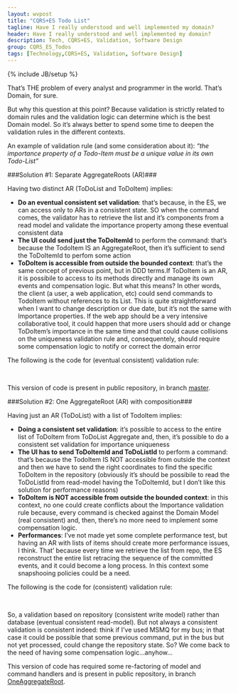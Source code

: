 ```yaml
---
layout: wvpost
title: "CQRS+ES Todo List"
tagline: Have I really understood and well implemented my domain?
header: Have I really understood and well implemented my domain?
description: Tech, CQRS+ES, Validation, Software Design
group: CQRS_ES_Todos
tags: [Technology,CQRS+ES, Validation, Software Design]
---
```

{% include JB/setup %}

That’s THE problem of every analyst and programmer in the world. That’s Domain, for sure.

But why this question at this point? Because validation is strictly related to domain rules and the validation logic can determine which is the best Domain model. So it’s always better to spend some time to deepen the validation rules in the different contexts.

An example of validation rule (and some consideration about it): _“the importance property of a Todo-Item must be a unique value in its own Todo-List”_

###Solution #1: Separate AggregateRoots (AR)###

Having two distinct AR (ToDoList and ToDoItem) implies:

-	**Do an eventual consistent set validation**: that’s because, in the ES, we can access only to ARs in a consistent state. SO when the command comes, the validator has to retrieve the list and it’s components from a read model and validate the importance property among these eventual consistent data
-	**The UI could send just the ToDoItemId** to perform the command: that’s because the TodoItem IS an AggregateRoot, then it’s sufficient to send the ToDoItemId to perfom some action
-	**ToDoItem is accessible from outside the bounded context**: that’s the same concept of previous point, but in DDD terms.If ToDoItem is an AR, it is possibile to access to its methods directly and manage its own events and compensation logic. But what this means? In other words, the client (a user, a web application, etc) could send commands to TodoItem without references to its List. This is quite straightforward when I want to change description or due date, but it’s not the same with Importance properties. If the web app should be a very intensive collaborative tool, it could happen that more users should add or change ToDoItem’s importance in the same time and that could cause collisions on the uniqueness validation rule and, consequentely, should require some compensation logic to notify or correct the domain error

The following is the code for (eventual consistent) validation rule:

<script type="syntaxhighlighter" class="brush: csharp">
<![CDATA[
public class ChangeToDoItemImportanceCommandValidator : AbstractValidator<ChangeToDoItemImportanceCommand>
{
	private readonly IDatabase database;

	public ChangeToDoItemImportanceCommandValidator(IDatabase db)
	{
		Contract.Requires<ArgumentNullException>(db != null, "db");
		database = db;

		RuleFor(command => command.Importance).NotEmpty().GreaterThanOrEqualTo(0);
		// Importance must be >=0 and unique among other item's importance
		RuleFor(command => command.Importance).Must(BeUniqueAmongItemsImportance).WithMessage("{PropertyName} must be unique in the List");
	}

	private bool BeUniqueAmongItemsImportance(ChangeToDoItemImportanceCommand command, int importance)
	{
		return !database.ToDoItems.Any(todo => todo.Importance.Equals(importance));
	}
}
]]></script> 

This version of code is present in public repository, in branch <a href="https://github.com/williamverdolini/CQRS-ES-Todos/tree/master" target="_blank">master</a>.


###Solution #2: One AggregateRoot (AR) with composition###

Having just an AR (ToDoList) with a list of TodoItem implies:

-	**Doing a consistent set validation**: it’s possible to access to the entire list of ToDoItem from ToDoList Aggregate and, then, it’s possible to do a consistent set validation for importance uniqueness
-	**The UI has to send ToDoItemId and ToDoListId** to perform a command: that’s because the TodoItem IS NOT accessible from outside the context and then we have to send the right coordinates to find the specific ToDoItem in the repository (obviously it’s should be possibile to read the ToDoListId from read-model having the ToDoItemId, but I don’t like this solution for performance reasons)
-	**ToDoItem is NOT accessible from outside the bounded context**: in this context, no one could create conflicts about the Importance validation rule because, every command is checked against the Domain Model (real consistent) and, then, there’s no more need to implement some compensation logic.
-	**Performances**: I’ve not made yet some complete performance test, but having an AR with lists of items should create more performance issues, I think. That’ because every time we retrieve the list from repo, the ES reconstruct the entire list retracing the sequence of the committed events, and it could become a long process. In this context some snapshooing policies could be a need.

The following is the code for (consistent) validation rule:

<script type="syntaxhighlighter" class="brush: csharp">
<![CDATA[
public class ChangeToDoItemImportanceCommandValidator : AbstractValidator<ChangeToDoItemImportanceCommand>
{
	private readonly IRepository repository;

	public ChangeToDoItemImportanceCommandValidator(IRepository repo)
	{
		Contract.Requires<ArgumentNullException>(repo != null, "repo");
		repository = repo;

		RuleFor(command => command.Importance).NotEmpty().GreaterThanOrEqualTo(0);
		// Importance must be >=0 and unique among other item's importance
		RuleFor(command => command.Importance).Must(BeUniqueAmongItemsImportance).WithMessage("{PropertyName} must be unique in the List");

	}

	private bool BeUniqueAmongItemsImportance(ChangeToDoItemImportanceCommand command, int importance)
	{
		ToDoList list = repository.GetById<ToDoList>(command.ToDoListId);
		return !list.Items.Any<ToDoItem>(todo => todo.Importance.Equals(importance));
	}
}
]]></script> 


So, a validation based on repository (consistent write model) rather than database (eventual consistent read-model). But not always a consistent validation is consistent indeed: think if I've used MSMQ for my bus; in that case it could be possible that some previous command, put in the bus but not yet processed, could change the repository state. So? We come back to the need of having some compensation logic...anyhow...


This version of code has required some re-factoring of model and command handlers and is present in public repository, in branch <a href="https://github.com/williamverdolini/CQRS-ES-Todos/tree/OneAggregateRoot" target="_blank">OneAggregateRoot</a>.